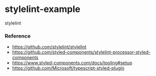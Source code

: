 # stylelint-example
stylelint

### Reference
- https://github.com/stylelint/stylelint
- https://github.com/styled-components/stylelint-processor-styled-components
- https://www.styled-components.com/docs/tooling#setup
- https://github.com/Microsoft/typescript-styled-plugin
